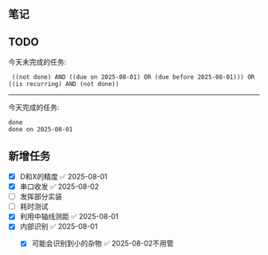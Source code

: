 ## 笔记

## TODO
今天未完成的任务:
```tasks
 ((not done) AND ((due on 2025-08-01) OR (due before 2025-08-01))) OR ((is recurring) AND (not done))
```
---
今天完成的任务:
```tasks
done
done on 2025-08-01 
```
## 新增任务
- [x] D和X的精度 ✅ 2025-08-01
- [x] 串口收发 ✅ 2025-08-02
- [ ] 发挥部分实装
- [ ] 耗时测试
- [x] 利用中轴线测距 ✅ 2025-08-01
- [x] 内部识别 ✅ 2025-08-01
	- [x] 可能会识别到小的杂物 ✅ 2025-08-02不用管



